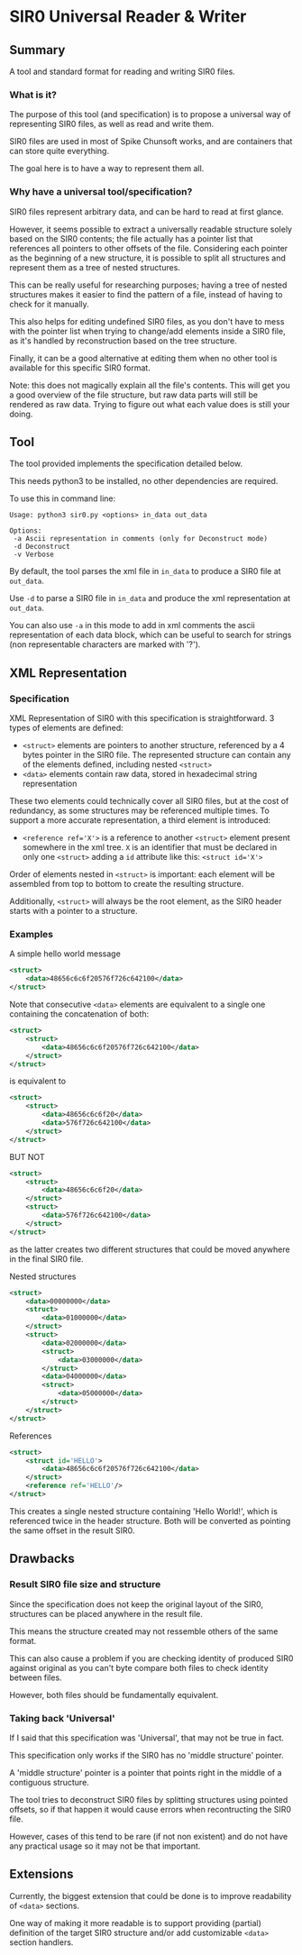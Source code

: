 # SIR0 Universal Reader & Writer

## Summary

A tool and standard format for reading and writing SIR0 files.

### What is it?

The purpose of this tool (and specification) is to propose a universal way
of representing SIR0 files, as well as read and write them.

SIR0 files are used in most of Spike Chunsoft works, and are containers
that can store quite everything.

The goal here is to have a way to represent them all.

### Why have a universal tool/specification?

SIR0 files represent arbitrary data, and can be hard to read at first glance.

However, it seems possible to extract a universally readable structure solely based on
the SIR0 contents; the file actually has a pointer list that references all
pointers to other offsets of the file. Considering each pointer as the
beginning of a new structure, it is possible to split all structures and
represent them as a tree of nested structures.

This can be really useful for researching purposes; having a tree of nested structures
makes it easier to find the pattern of a file, instead of having to check for it
manually.

This also helps for editing undefined SIR0 files, as you don't have to mess with
the pointer list when trying to change/add elements inside a SIR0 file, as it's
handled by reconstruction based on the tree structure.

Finally, it can be a good alternative at editing them when no other tool is available
for this specific SIR0 format.

Note: this does not magically explain all the file's contents. This will get you
a good overview of the file structure, but raw data parts will still be
rendered as raw data. Trying to figure out what each value does is still your doing.

## Tool

The tool provided implements the specification detailed below.

This needs python3 to be installed, no other dependencies are required.

To use this in command line: 

```
Usage: python3 sir0.py <options> in_data out_data

Options:
 -a Ascii representation in comments (only for Deconstruct mode)
 -d Deconstruct
 -v Verbose
 ```
By default, the tool parses the xml file in `in_data` to produce a SIR0 file at `out_data`.

Use `-d` to parse a SIR0 file in `in_data` and produce the xml representation at `out_data`.

You can also use `-a` in this mode to add in xml comments the ascii representation of each data block,
which can be useful to search for strings (non representable characters are marked with '?').

## XML Representation

### Specification

XML Representation of SIR0 with this specification is straightforward. 3 types of elements are defined: 
- `<struct>` elements are pointers to another structure, referenced by a 4 bytes pointer in the SIR0 file.
  The represented structure can contain any of the elements defined, including nested `<struct>`
- `<data>` elements contain raw data, stored in hexadecimal string representation

These two elements could technically cover all SIR0 files, but at the cost of redundancy, as some structures
may be referenced multiple times. To support a more accurate representation, a third element is introduced: 
- `<reference ref='X'>` is a reference to another `<struct>` element present somewhere in the xml tree.
  `X` is an identifier that must be declared in only one `<struct>` adding a `id` attribute like this: `<struct id='X'>`

Order of elements nested in `<struct>` is important: each element will be assembled from top to bottom to
create the resulting structure.

Additionally, `<struct>` will always be the root element, as the SIR0 header starts with a pointer to a structure.

### Examples

A simple hello world message
```XML
<struct>
    <data>48656c6c6f20576f726c642100</data>
</struct>
```
Note that consecutive `<data>` elements are equivalent to a single one containing the concatenation of both: 
```XML
<struct>
    <struct>
        <data>48656c6c6f20576f726c642100</data>
    </struct>
</struct>
```
is equivalent to
```XML
<struct>
    <struct>
        <data>48656c6c6f20</data>
        <data>576f726c642100</data>
    </struct>
</struct>
```
BUT NOT
```XML
<struct>
    <struct>
        <data>48656c6c6f20</data>
    </struct>
    <struct>
        <data>576f726c642100</data>
    </struct>
</struct>
```
as the latter creates two different structures that could be moved anywhere in the final SIR0 file.

Nested structures
```XML
<struct>
    <data>00000000</data>
    <struct>
        <data>01000000</data>
    </struct>
    <struct>
        <data>02000000</data>
        <struct>
            <data>03000000</data>
        </struct>
        <data>04000000</data>
        <struct>
            <data>05000000</data>
        </struct>
    </struct>
</struct>
```
References
```XML
<struct>
    <struct id='HELLO'>
        <data>48656c6c6f20576f726c642100</data>
    </struct>
    <reference ref='HELLO'/>
</struct>
```
This creates a single nested structure containing 'Hello World!', which is referenced twice
in the header structure. Both will be converted as pointing the same offset in the result SIR0.

## Drawbacks

### Result SIR0 file size and structure

Since the specification does not keep the original layout of the SIR0, structures can
be placed anywhere in the result file.

This means the structure created may not ressemble others of the same format.

This can also cause a problem if you are checking identity of produced SIR0 against original
as you can't byte compare both files to check identity between files.

However, both files should be fundamentally equivalent.

### Taking back 'Universal'

If I said that this specification was 'Universal', that may not be true in fact.

This specification only works if the SIR0 has no 'middle structure' pointer.

A 'middle structure' pointer is a pointer that points right in the middle of
a contiguous structure.

The tool tries to deconstruct SIR0 files by splitting structures using pointed
offsets, so if that happen it would cause errors when recontructing the SIR0 file.

However, cases of this tend to be rare (if not non existent) and do not have any practical usage
so it may not be that important.

## Extensions

Currently, the biggest extension that could be done is
to improve readability of `<data>` sections.

One way of making it more readable is to support
providing (partial) definition of the target SIR0 structure
and/or add customizable `<data>` section handlers.
